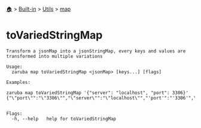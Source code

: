 <!--startTocHeader-->
[🏠](../../../README.md) > [Built-in](../../README.md) > [Utils](../README.md) > [map](README.md)
# toVariedStringMap
<!--endTocHeader-->

```
Transform a jsonMap into a jsonStringMap, every keys and values are transformed into multiple variations

Usage:
  zaruba map toVariedStringMap <jsonMap> [keys...] [flags]

Examples:

zaruba map toVariedStringMap '{"server": "localhost", "port": 3306}'
{"\"port\"":"\"3306\"","\"server\"":"\"localhost\"","'port'":"'3306'","'server'":"'localhost'","PORT":"3306","Port":"3306","SERVER":"LOCALHOST","Server":"Localhost","port":"3306","server":"localhost"}


Flags:
  -h, --help   help for toVariedStringMap

```

<!--startTocSubtopic-->

<!--endTocSubtopic-->